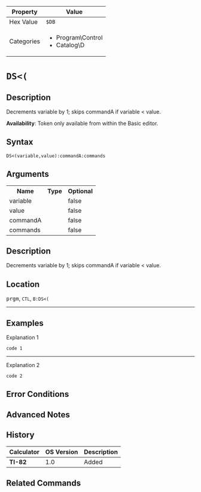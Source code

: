 | Property      | Value |
|---------------|-------|
| Hex Value     | `$DB`|
| Categories    | <ul><li>Program\Control</li><li>Catalog\D</li></ul> |

# `DS<(`

## Description
Decrements variable by 1; skips commandA if variable < value.


<b>Availability</b>: Token only available from within the Basic editor.

## Syntax
`DS<(variable,value):commandA:commands`

## Arguments
<table>
<tr><th>Name</th><th>Type</th><th>Optional</th></tr>

<tr><td>variable</td><td></td><td>false</td></tr>

<tr><td>value</td><td></td><td>false</td></tr>

<tr><td>commandA</td><td></td><td>false</td></tr>

<tr><td>commands</td><td></td><td>false</td></tr>

</table>

## Description
Decrements variable by 1; skips commandA if variable < value.

## Location
<kbd>prgm</kbd>, `CTL`, `B:DS<(`
<hr>

## Examples

Explanation 1
```ti-basic
code 1
```
---
Explanation 2
```ti-basic
code 2
```

## Error Conditions


## Advanced Notes


## History
| Calculator | OS Version | Description |
|------------|------------|-------------|
| <b>TI-82</b> | 1.0 | Added

## Related Commands

    